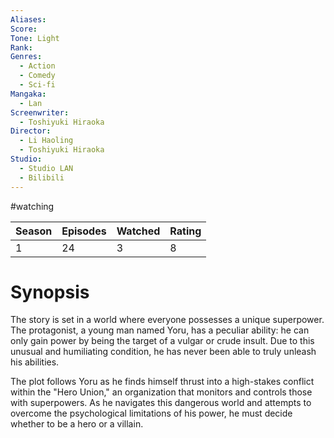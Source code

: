```yaml
---
Aliases:
Score:
Tone: Light
Rank:
Genres:
  - Action
  - Comedy
  - Sci-fi
Mangaka:
  - Lan
Screenwriter:
  - Toshiyuki Hiraoka
Director:
  - Li Haoling
  - Toshiyuki Hiraoka
Studio:
  - Studio LAN
  - Bilibili
---
```

#watching

| Season | Episodes | Watched | Rating |
| ------ | -------- | ------- | ------ |
| 1      | 24       | 3       | 8      |
# Synopsis
The story is set in a world where everyone possesses a unique superpower. The protagonist, a young man named Yoru, has a peculiar ability: he can only gain power by being the target of a vulgar or crude insult. Due to this unusual and humiliating condition, he has never been able to truly unleash his abilities.

The plot follows Yoru as he finds himself thrust into a high-stakes conflict within the "Hero Union," an organization that monitors and controls those with superpowers. As he navigates this dangerous world and attempts to overcome the psychological limitations of his power, he must decide whether to be a hero or a villain.